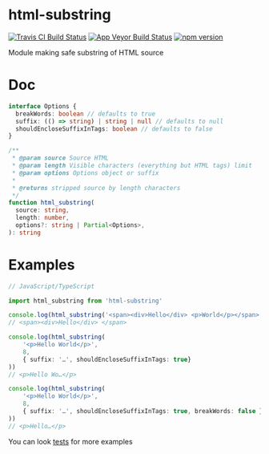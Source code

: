 # html-substring
[![Travis CI Build Status](https://travis-ci.org/Tarik02/html-substring-js.svg?branch=master)](https://travis-ci.org/Tarik02/html-substring-js)
[![App Veyor Build Status](https://ci.appveyor.com/api/projects/status/vp3m3f86rlv3s022/branch/master?svg=true)](https://ci.appveyor.com/project/Tarik02/html-substring-js/branch/master)
[![npm version](https://badge.fury.io/js/html-substring.svg)](https://badge.fury.io/js/html-substring)

Module making safe substring of HTML source

# Doc
```ts
interface Options {
  breakWords: boolean // defaults to true
  suffix: (() => string) | string | null // defaults to null
  shouldEncloseSuffixInTags: boolean // defaults to false
}

/**
 * @param source Source HTML
 * @param length Visible characters (everything but HTML tags) limit
 * @param options Options object or suffix
 *
 * @returns stripped source by length characters
 */
function html_substring(
  source: string,
  length: number,
  options?: string | Partial<Options>,
): string
```

# Examples
```ts
// JavaScript/TypeScript

import html_substring from 'html-substring'

console.log(html_substring('<span><div>Hello</div> <p>World</p></span>', 6))
// <span><div>Hello</div> </span>

console.log(html_substring(
    '<p>Hello World</p>', 
    8,
    { suffix: '…', shouldEncloseSuffixInTags: true}
))
// <p>Hello Wo…</p>

console.log(html_substring(
    '<p>Hello World</p>', 
    8,
    { suffix: '…', shouldEncloseSuffixInTags: true, breakWords: false }
))
// <p>Hello…</p>
```

You can look [tests](https://github.com/Tarik02/html-substring-js/blob/master/test/test.ts) for more examples
